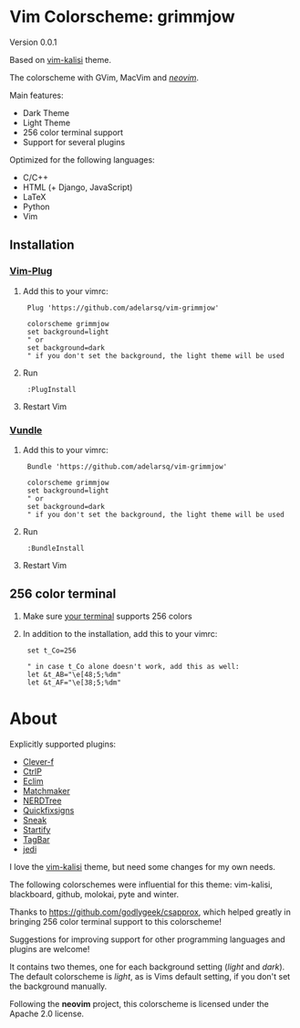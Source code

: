 Vim Colorscheme: grimmjow
=========================

Version 0.0.1

Based on [vim-kalisi](https://github.com/freeo/vim-kalisi) theme.

The colorscheme with GVim, MacVim and [*neovim*](https://github.com/neovim/neovim).

Main features:

* Dark Theme
* Light Theme
* 256 color terminal support
* Support for several plugins

Optimized for the following languages:

* C/C++
* HTML (+ Django, JavaScript)
* LaTeX
* Python
* Vim

## Installation

### [Vim-Plug](https://github.com/junegunn/vim-plug)

1. Add this to your vimrc:

        Plug 'https://github.com/adelarsq/vim-grimmjow'

        colorscheme grimmjow
        set background=light
        " or 
        set background=dark
        " if you don't set the background, the light theme will be used

2. Run

        :PlugInstall

3. Restart Vim

### [Vundle](https://github.com/adelarsq/vim-grimmjow)

1. Add this to your vimrc:

        Bundle 'https://github.com/adelarsq/vim-grimmjow'

        colorscheme grimmjow
        set background=light
        " or 
        set background=dark
        " if you don't set the background, the light theme will be used

2. Run

        :BundleInstall

3. Restart Vim

## 256 color terminal

1. Make sure [your terminal](http://fedoraproject.org/wiki/Features/256_Color_Terminals#Terminal_256_color_support_list) supports 256 colors

2. In addition to the installation, add this to your vimrc:

        set t_Co=256

        " in case t_Co alone doesn't work, add this as well:
        let &t_AB="\e[48;5;%dm"
        let &t_AF="\e[38;5;%dm"

About
======

Explicitly supported plugins:

* [Clever-f](https://github.com/rhysd/clever-f.vim)
* [CtrlP](https://github.com/kien/ctrlp.vim)
* [Eclim](https://github.com/ervandew/eclim)
* [Matchmaker](https://github.com/qstrahl/vim-matchmaker)
* [NERDTree](https://github.com/scrooloose/nerdtree)
* [Quickfixsigns](https://github.com/tomtom/quickfixsigns_vim)
* [Sneak](https://github.com/justinmk/vim-sneak)
* [Startify](https://github.com/mhinz/vim-startify)
* [TagBar](https://github.com/majutsushi/tagbar)
* [jedi](https://github.com/davidhalter/jedi-vim)

I love the [vim-kalisi](https://github.com/freeo/vim-kalisi) theme, but need
some changes for my own needs. 

The following colorschemes were influential for this theme: vim-kalisi, blackboard, github, molokai, pyte and winter.

Thanks to https://github.com/godlygeek/csapprox, which helped greatly in
bringing 256 color terminal support to this colorscheme!

Suggestions for improving support for other programming languages and plugins are welcome!

It contains two themes, one for each background setting (*light* and *dark*).
The default colorscheme is *light*, as is Vims default setting, if you don't set the background manually.

Following the **neovim** project, this colorscheme is licensed under the Apache 2.0 license.
